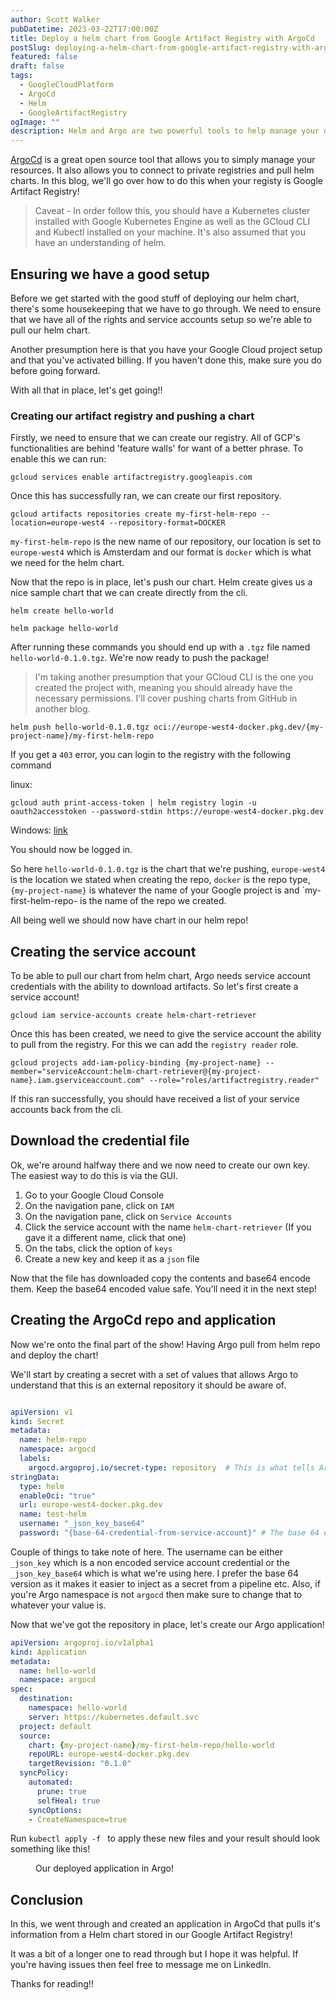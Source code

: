 ```yaml
---
author: Scott Walker
pubDatetime: 2023-03-22T17:00:00Z
title: Deploy a helm chart from Google Artifact Registry with ArgoCd
postSlug: deploying-a-helm-chart-from-google-artifact-registry-with-argocd
featured: false
draft: false
tags:
  - GoogleCloudPlatform
  - ArgoCd
  - Helm
  - GoogleArtifactRegistry
ogImage: ""
description: Helm and Argo are two powerful tools to help manage your deployments. Here I'll show you how they can work together along with a Google Artifact Registry
---
```


[ArgoCd](https://argoproj.github.io/cd/) is a great open source tool that allows you to simply manage your resources. It also allows you to connect to private registries and pull helm charts. In this blog, we'll go over how to do this when your registy is Google Artifact Registry!

> Caveat - In order follow this, you should have a Kubernetes cluster installed with Google Kubernetes Engine as well as the GCloud CLI and Kubectl installed on your machine. It's also assumed that you have an understanding of helm.


## Ensuring we have a good setup

Before we get started with the good stuff of deploying our helm chart, there's some housekeeping that we have to go through. We need to ensure that we have all of the rights and service accounts setup so we're able to pull our helm chart.

Another presumption here is that you have your Google Cloud project setup and that you've activated billing. If you haven't done this, make sure you do before going forward.

With all that in place, let's get going!!

### Creating our artifact registry and pushing a chart

Firstly, we need to ensure that we can create our registry. All of GCP's functionalities are behind 'feature walls' for want of a better phrase. To enable this we can run:

``` 
gcloud services enable artifactregistry.googleapis.com
```

Once this has successfully ran, we can create our first repository.

```
gcloud artifacts repositories create my-first-helm-repo --location=europe-west4 --repository-format=DOCKER
```

`my-first-helm-repo` is the new name of our repository, our location is set to `europe-west4` which is Amsterdam and our format is `docker` which is what we need for the helm chart.

Now that the repo is in place, let's push our chart. Helm create gives us a nice sample chart that we can create directly from the cli.

```
helm create hello-world
```
```
helm package hello-world
```

After running these commands you should end up with a `.tgz` file named `hello-world-0.1.0.tgz`. We're now ready to push the package!

> I'm taking another presumption that your GCloud CLI is the one you created the project with, meaning you should already have the necessary permissions. I'll cover pushing charts from GitHub in another blog.


```
helm push hello-world-0.1.0.tgz oci://europe-west4-docker.pkg.dev/{my-project-name}/my-first-helm-repo
```

If you get a `403` error, you can login to the registry with the following command

linux:
```
gcloud auth print-access-token | helm registry login -u oauth2accesstoken --password-stdin https://europe-west4-docker.pkg.dev
```

Windows: [link](https://cloud.google.com/artifact-registry/docs/helm/store-helm-charts#windows)

You should now be logged in.

So here `hello-world-0.1.0.tgz` is the chart that we're pushing, `europe-west4` is the location we stated when creating the repo, `docker` is the repo type, `{my-project-name}` is whatever the name of your Google project is and `my-first-helm-repo- is the name of the repo we created.

All being well we should now have chart in our helm repo!


## Creating the service account

To be able to pull our chart from helm chart, Argo needs service account credentials with the ability to download artifacts. So let's first create a service account!

```
gcloud iam service-accounts create helm-chart-retriever

```

Once this has been created, we need to give the service account the ability to pull from the registry. For this we can add the `registry reader` role.

```
gcloud projects add-iam-policy-binding {my-project-name} --member="serviceAccount:helm-chart-retriever@{my-project-name}.iam.gserviceaccount.com" --role="roles/artifactregistry.reader"
```

If this ran successfully, you should have received a list of your service accounts back from the cli.

## Download the credential file

Ok, we're around halfway there and we now need to create our own key. The easiest way to do this is via the GUI.

1. Go to your Google Cloud Console
2. On the navigation pane, click on `IAM`
3. On the navigation pane, click on `Service Accounts`
4. Click the service account with the name `helm-chart-retriever` (If you gave it a different name, click that one)
5. On the tabs, click the option of `keys`
6. Create a new key and keep it as a `json` file

Now that the file has downloaded copy the contents and base64 encode them. Keep the base64 encoded value safe. You'll need it in the next step!

## Creating the ArgoCd repo and application

Now we're onto the final part of the show! Having Argo pull from helm repo and deploy the chart!

We'll start by creating a secret with a set of values that allows Argo to understand that this is an external repository it should be aware of.

```yaml

apiVersion: v1
kind: Secret
metadata:
  name: helm-repo
  namespace: argocd
  labels:
    argocd.argoproj.io/secret-type: repository  # This is what tells Argo that it's a repository
stringData:
  type: helm
  enableOci: "true"
  url: europe-west4-docker.pkg.dev
  name: test-helm
  username: "_json_key_base64"
  password: "{base-64-credential-from-service-account}" # The base 64 encoded string from earlier
```

Couple of things to take note of here. The username can be either `_json_key` which is a non encoded service account credential or the `_json_key_base64` which is what we're using here. I prefer the base 64 version as it makes it easier to inject as a secret from a pipeline etc. Also, if you're Argo namespace is not `argocd` then make sure to change that to whatever your value is.

Now that we've got the repository in place, let's create our Argo application!

```yaml
apiVersion: argoproj.io/v1alpha1
kind: Application
metadata:
  name: hello-world
  namespace: argocd
spec:
  destination:
    namespace: hello-world
    server: https://kubernetes.default.svc
  project: default
  source:
    chart: {my-project-name}/my-first-helm-repo/hello-world
    repoURL: europe-west4-docker.pkg.dev
    targetRevision: "0.1.0"
  syncPolicy:
    automated:
      prune: true
      selfHeal: true
    syncOptions:
    - CreateNamespace=true
```

Run `kubectl apply -f ` to apply these new files and your result should look something like this!

<figure>
  <img
    src="/assets/hello-world-deployed.png"
    alt=""
  />
  <figcaption>
    Our deployed application in Argo!
  </figcaption>
</figure>

## Conclusion

In this, we went through and created an application in ArgoCd that pulls it's information from a Helm chart stored in our Google Artifact Registry!

It was a bit of a longer one to read through but I hope it was helpful. If you're having issues then feel free to message me on LinkedIn.

Thanks for reading!!
